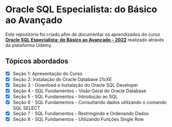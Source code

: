 # Oracle SQL Especialista: do Básico ao Avançado

Este repositório foi criado afim de documentar os aprendizados do curso [**Oracle SQL Especialista: do Básico ao Avançado - 2022**](https://www.udemy.com/course/oracle-sql-especialista-do-basico-ao-avancado-completo/) realizado através da plataforma Udemy.

## Tópicos abordados

-   [x] Seção 1: Apresentação do Curso
-   [x] Seção 2: Instalação do Oracle Database 21cXE
-   [x] Seção 3 - Download e Instalação do Oracle SQL Developer
-   [x] Seção 4 - SQL Fundamentos - Visão Geral do Oracle Database
-   [x] Seção 5 - SQL Fundamentos - Introdução ao SQL
-   [x] Seção 6 - SQL Fundamentos - Consultando dados utilizando o comando SQL SELECT
-   [x] Seção 7 - SQL Fundamentos - Restringindo e Ordenando Dados
-   [x] Seção 8 - SQL Fundamentos - Utilizando Funções Single Row
